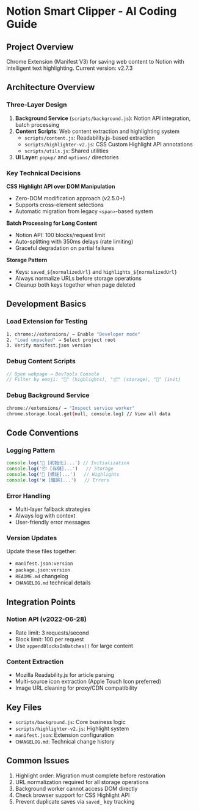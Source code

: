 # Notion Smart Clipper - AI Coding Guide

## Project Overview
Chrome Extension (Manifest V3) for saving web content to Notion with intelligent text highlighting. Current version: v2.7.3

## Architecture Overview

### Three-Layer Design
1. **Background Service** (`scripts/background.js`): Notion API integration, batch processing
2. **Content Scripts**: Web content extraction and highlighting system
   - `scripts/content.js`: Readability.js-based extraction
   - `scripts/highlighter-v2.js`: CSS Custom Highlight API annotations
   - `scripts/utils.js`: Shared utilities
3. **UI Layer**: `popup/` and `options/` directories

### Key Technical Decisions

**CSS Highlight API over DOM Manipulation**
- Zero-DOM modification approach (v2.5.0+)
- Supports cross-element selections
- Automatic migration from legacy `<span>`-based system

**Batch Processing for Long Content**
- Notion API: 100 blocks/request limit
- Auto-splitting with 350ms delays (rate limiting)
- Graceful degradation on partial failures

**Storage Pattern**
- Keys: `saved_${normalizedUrl}` and `highlights_${normalizedUrl}`
- Always normalize URLs before storage operations
- Cleanup both keys together when page deleted

## Development Basics

### Load Extension for Testing
```bash
1. chrome://extensions/ → Enable "Developer mode"
2. "Load unpacked" → Select project root
3. Verify manifest.json version
```

### Debug Content Scripts
```javascript
// Open webpage → DevTools Console
// Filter by emoji: "🎨" (highlights), "📦" (storage), "🚀" (init)
```

### Debug Background Service
```bash
chrome://extensions/ → "Inspect service worker"
chrome.storage.local.get(null, console.log) // View all data
```

## Code Conventions

### Logging Pattern
```javascript
console.log('🚀 [初始化]...') // Initialization
console.log('📦 [存儲]...')   // Storage
console.log('🎨 [標註]...')   // Highlights
console.log('❌ [錯誤]...')   // Errors
```

### Error Handling
- Multi-layer fallback strategies
- Always log with context
- User-friendly error messages

### Version Updates
Update these files together:
- `manifest.json:version`
- `package.json:version`
- `README.md` changelog
- `CHANGELOG.md` technical details

## Integration Points

### Notion API (v2022-06-28)
- Rate limit: 3 requests/second
- Block limit: 100 per request
- Use `appendBlocksInBatches()` for large content

### Content Extraction
- Mozilla Readability.js for article parsing
- Multi-source icon extraction (Apple Touch Icon preferred)
- Image URL cleaning for proxy/CDN compatibility

## Key Files

- `scripts/background.js`: Core business logic
- `scripts/highlighter-v2.js`: Highlight system
- `manifest.json`: Extension configuration
- `CHANGELOG.md`: Technical change history

## Common Issues

1. Highlight order: Migration must complete before restoration
2. URL normalization required for all storage operations
3. Background worker cannot access DOM directly
4. Check browser support for CSS Highlight API
5. Prevent duplicate saves via `saved_` key tracking

